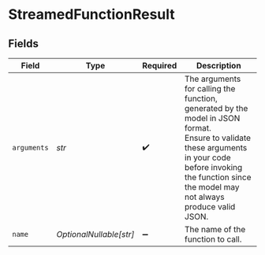 # StreamedFunctionResult


## Fields

| Field                                                                                                                                                                                                          | Type                                                                                                                                                                                                           | Required                                                                                                                                                                                                       | Description                                                                                                                                                                                                    |
| -------------------------------------------------------------------------------------------------------------------------------------------------------------------------------------------------------------- | -------------------------------------------------------------------------------------------------------------------------------------------------------------------------------------------------------------- | -------------------------------------------------------------------------------------------------------------------------------------------------------------------------------------------------------------- | -------------------------------------------------------------------------------------------------------------------------------------------------------------------------------------------------------------- |
| `arguments`                                                                                                                                                                                                    | *str*                                                                                                                                                                                                          | :heavy_check_mark:                                                                                                                                                                                             | The arguments for calling the function, generated by the model in JSON format.<br/>Ensure to validate these arguments in your code before invoking the function since the model may not always produce valid JSON. |
| `name`                                                                                                                                                                                                         | *OptionalNullable[str]*                                                                                                                                                                                        | :heavy_minus_sign:                                                                                                                                                                                             | The name of the function to call.                                                                                                                                                                              |